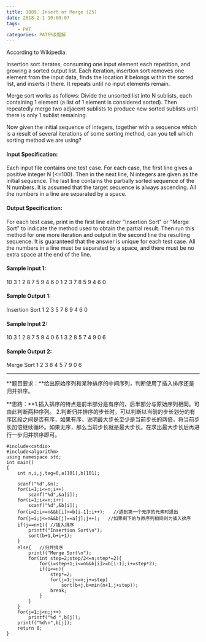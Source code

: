 ```yaml
---
title: 1089. Insert or Merge (25)
date: 2018-2-1 10:00:07
tags: 
	- PAT
categories: PAT甲级题解
---
```


According to Wikipedia:

Insertion sort iterates, consuming one input element each repetition, and growing a sorted output list. Each iteration, insertion sort removes one element from the input data, finds the location it belongs within the sorted list, and inserts it there. It repeats until no input elements remain.

Merge sort works as follows: Divide the unsorted list into N sublists, each containing 1 element (a list of 1 element is considered sorted). Then repeatedly merge two adjacent sublists to produce new sorted sublists until there is only 1 sublist remaining.

Now given the initial sequence of integers, together with a sequence which is a result of several iterations of some sorting method, can you tell which sorting method we are using?

#### Input Specification:

Each input file contains one test case. For each case, the first line gives a positive integer N (<=100). Then in the next line, N integers are given as the initial sequence. The last line contains the partially sorted sequence of the N numbers. It is assumed that the target sequence is always ascending. All the numbers in a line are separated by a space.

#### Output Specification:

For each test case, print in the first line either "Insertion Sort" or "Merge Sort" to indicate the method used to obtain the partial result. Then run this method for one more iteration and output in the second line the resulting sequence. It is guaranteed that the answer is unique for each test case. All the numbers in a line must be separated by a space, and there must be no extra space at the end of the line.

#### Sample Input 1:
10
3 1 2 8 7 5 9 4 6 0
1 2 3 7 8 5 9 4 6 0
#### Sample Output 1:
Insertion Sort
1 2 3 5 7 8 9 4 6 0
#### Sample Input 2:
10
3 1 2 8 7 5 9 4 0 6
1 3 2 8 5 7 4 9 0 6
#### Sample Output 2:
Merge Sort
1 2 3 8 4 5 7 9 0 6

***
**题目要求：**给出原始序列和某种排序的中间序列，判断使用了插入排序还是归并排序。

**思路：**1.插入排序的特点是前半部分是有序的，后半部分与原始序列相同。可由此判断两种序列。
2.判断归并排序的步长时，可以判断以当前的步长划分的有序区段之间是否有序，如果有序，说明最大步长至少是当前步长的两倍，将当前步长加倍继续循环。如果无序，那么当前步长就是最大步长。在求出最大步长后再进行一步归并排序即可。

```
#include<cstdio>
#include<algorithm>
using namespace std;
int main()
{
    int n,i,j,tag=0,a[101],b[101];

    scanf("%d",&n);
    for(i=1;i<=n;i++)
        scanf("%d",&a[i]);
    for(i=1;i<=n;i++)
        scanf("%d",&b[i]);
    for(i=2;i<=n&&b[i]>=b[i-1];i++);   //遇到第一个无序的元素时退出
    for(j=i;j<=n&&b[j]==a[j];j++);   //如果剩下的与原序列相同则为插入排序
    if(j==n+1){ //插入排序
        printf("Insertion Sort\n");
        sort(b+1,b+i+1);
    }
    else{   //归并排序
        printf("Merge Sort\n");
        for(int step=2;step/2<=n;step*=2){
            for(i=step+1;i<=n&&b[i]>=b[i-1];i+=step*2);
            if(i<=n){
                step*=2;
                for(j=1;j<=n;j+=step)
                    sort(b+j,b+min(n+1,j+step));
                break;
            }
        }
    }
    for(j=1;j<n;j++)
        printf("%d ",b[j]);
    printf("%d\n",b[j]);
    return 0;
}
```
